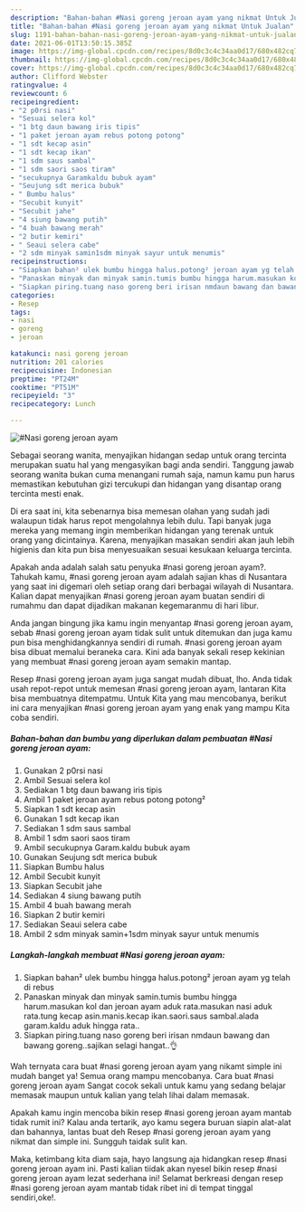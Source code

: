 ```yaml
---
description: "Bahan-bahan #Nasi goreng jeroan ayam yang nikmat Untuk Jualan"
title: "Bahan-bahan #Nasi goreng jeroan ayam yang nikmat Untuk Jualan"
slug: 1191-bahan-bahan-nasi-goreng-jeroan-ayam-yang-nikmat-untuk-jualan
date: 2021-06-01T13:50:15.385Z
image: https://img-global.cpcdn.com/recipes/8d0c3c4c34aa0d17/680x482cq70/nasi-goreng-jeroan-ayam-foto-resep-utama.jpg
thumbnail: https://img-global.cpcdn.com/recipes/8d0c3c4c34aa0d17/680x482cq70/nasi-goreng-jeroan-ayam-foto-resep-utama.jpg
cover: https://img-global.cpcdn.com/recipes/8d0c3c4c34aa0d17/680x482cq70/nasi-goreng-jeroan-ayam-foto-resep-utama.jpg
author: Clifford Webster
ratingvalue: 4
reviewcount: 6
recipeingredient:
- "2 p0rsi nasi"
- "Sesuai selera kol"
- "1 btg daun bawang iris tipis"
- "1 paket jeroan ayam rebus potong potong"
- "1 sdt kecap asin"
- "1 sdt kecap ikan"
- "1 sdm saus sambal"
- "1 sdm saori saos tiram"
- "secukupnya Garamkaldu bubuk ayam"
- "Seujung sdt merica bubuk"
- " Bumbu halus"
- "Secubit kunyit"
- "Secubit jahe"
- "4 siung bawang putih"
- "4 buah bawang merah"
- "2 butir kemiri"
- " Seaui selera cabe"
- "2 sdm minyak samin1sdm minyak sayur untuk menumis"
recipeinstructions:
- "Siapkan bahan² ulek bumbu hingga halus.potong² jeroan ayam yg telah di rebus"
- "Panaskan minyak dan minyak samin.tumis bumbu hingga harum.masukan kol dan jeroan ayam aduk rata.masukan nasi aduk rata.tung kecap asin.manis.kecap ikan.saori.saus sambal.alada garam.kaldu aduk hingga rata.."
- "Siapkan piring.tuang naso goreng beri irisan nmdaun bawang dan bawang goreng..sajikan selagi hangat..👌"
categories:
- Resep
tags:
- nasi
- goreng
- jeroan

katakunci: nasi goreng jeroan 
nutrition: 201 calories
recipecuisine: Indonesian
preptime: "PT24M"
cooktime: "PT51M"
recipeyield: "3"
recipecategory: Lunch

---
```



![#Nasi goreng jeroan ayam](https://img-global.cpcdn.com/recipes/8d0c3c4c34aa0d17/680x482cq70/nasi-goreng-jeroan-ayam-foto-resep-utama.jpg)

Sebagai seorang wanita, menyajikan hidangan sedap untuk orang tercinta merupakan suatu hal yang mengasyikan bagi anda sendiri. Tanggung jawab seorang  wanita bukan cuma menangani rumah saja, namun kamu pun harus memastikan kebutuhan gizi tercukupi dan hidangan yang disantap orang tercinta mesti enak.

Di era  saat ini, kita sebenarnya bisa memesan olahan yang sudah jadi walaupun tidak harus repot mengolahnya lebih dulu. Tapi banyak juga mereka yang memang ingin memberikan hidangan yang terenak untuk orang yang dicintainya. Karena, menyajikan masakan sendiri akan jauh lebih higienis dan kita pun bisa menyesuaikan sesuai kesukaan keluarga tercinta. 



Apakah anda adalah salah satu penyuka #nasi goreng jeroan ayam?. Tahukah kamu, #nasi goreng jeroan ayam adalah sajian khas di Nusantara yang saat ini digemari oleh setiap orang dari berbagai wilayah di Nusantara. Kalian dapat menyajikan #nasi goreng jeroan ayam buatan sendiri di rumahmu dan dapat dijadikan makanan kegemaranmu di hari libur.

Anda jangan bingung jika kamu ingin menyantap #nasi goreng jeroan ayam, sebab #nasi goreng jeroan ayam tidak sulit untuk ditemukan dan juga kamu pun bisa menghidangkannya sendiri di rumah. #nasi goreng jeroan ayam bisa dibuat memalui beraneka cara. Kini ada banyak sekali resep kekinian yang membuat #nasi goreng jeroan ayam semakin mantap.

Resep #nasi goreng jeroan ayam juga sangat mudah dibuat, lho. Anda tidak usah repot-repot untuk memesan #nasi goreng jeroan ayam, lantaran Kita bisa membuatnya ditempatmu. Untuk Kita yang mau mencobanya, berikut ini cara menyajikan #nasi goreng jeroan ayam yang enak yang mampu Kita coba sendiri.

<!--inarticleads1-->

##### Bahan-bahan dan bumbu yang diperlukan dalam pembuatan #Nasi goreng jeroan ayam:

1. Gunakan 2 p0rsi nasi
1. Ambil Sesuai selera kol
1. Sediakan 1 btg daun bawang iris tipis
1. Ambil 1 paket jeroan ayam rebus potong potong²
1. Siapkan 1 sdt kecap asin
1. Gunakan 1 sdt kecap ikan
1. Sediakan 1 sdm saus sambal
1. Ambil 1 sdm saori saos tiram
1. Ambil secukupnya Garam.kaldu bubuk ayam
1. Gunakan Seujung sdt merica bubuk
1. Siapkan  Bumbu halus
1. Ambil Secubit kunyit
1. Siapkan Secubit jahe
1. Sediakan 4 siung bawang putih
1. Ambil 4 buah bawang merah
1. Siapkan 2 butir kemiri
1. Sediakan  Seaui selera cabe
1. Ambil 2 sdm minyak samin+1sdm minyak sayur untuk menumis




<!--inarticleads2-->

##### Langkah-langkah membuat #Nasi goreng jeroan ayam:

1. Siapkan bahan² ulek bumbu hingga halus.potong² jeroan ayam yg telah di rebus
1. Panaskan minyak dan minyak samin.tumis bumbu hingga harum.masukan kol dan jeroan ayam aduk rata.masukan nasi aduk rata.tung kecap asin.manis.kecap ikan.saori.saus sambal.alada garam.kaldu aduk hingga rata..
1. Siapkan piring.tuang naso goreng beri irisan nmdaun bawang dan bawang goreng..sajikan selagi hangat..👌




Wah ternyata cara buat #nasi goreng jeroan ayam yang nikamt simple ini mudah banget ya! Semua orang mampu mencobanya. Cara buat #nasi goreng jeroan ayam Sangat cocok sekali untuk kamu yang sedang belajar memasak maupun untuk kalian yang telah lihai dalam memasak.

Apakah kamu ingin mencoba bikin resep #nasi goreng jeroan ayam mantab tidak rumit ini? Kalau anda tertarik, ayo kamu segera buruan siapin alat-alat dan bahannya, lantas buat deh Resep #nasi goreng jeroan ayam yang nikmat dan simple ini. Sungguh taidak sulit kan. 

Maka, ketimbang kita diam saja, hayo langsung aja hidangkan resep #nasi goreng jeroan ayam ini. Pasti kalian tiidak akan nyesel bikin resep #nasi goreng jeroan ayam lezat sederhana ini! Selamat berkreasi dengan resep #nasi goreng jeroan ayam mantab tidak ribet ini di tempat tinggal sendiri,oke!.

